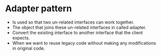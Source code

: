 # Adapter pattern

- Is used so that two un-related interfaces can work together.
- The object that joins these un-related interfaces in called adapter.
- Convert the existing interface to another interface that the client expects.
- When we want to reuse legacy code without making any modifications in original code.
